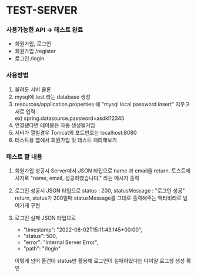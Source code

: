 # TEST-SERVER

### 사용가능한 API -> 테스트 완료
- 회원가입, 로그인
- 회원가입 /register
- 로그인 /login

### 사용방법
1. 올려둔 서버 클론
2. mysql에 test 라는 database 생성
3. resources/application.properties 에 "mysql local password insert" 지우고 새로 입력  
ex) spring.datasource.password=asdkl12345
4. 연결됐다면 테이블은 자동 생성될거임
5. 서버가 열릴경우 Tomcat의 포트번호는 localhost:8080
6. 테스트용 앱에서 회원가입 및 테스트 처리해보기

### 테스트 할 내용
1. 회원가입 성공시 Server에서 JSON 타입으로 name 과 email을 return, 토스트메시지로 "name, email, 성공하였습니다." 라는 메시지 출력
2. 로그인 성공시 JSON 타입으로 status : 200, statusMessage : "로그인 성공" return, status가 200일때 statusMessage를 그대로 출력해주는 액티비티로 넘어가게 구현
3. 로그인 실패 JSON 타입으로 
   - "timestamp": "2022-08-02T15:11:43.145+00:00",
   - "status": 500,
   - "error": "Internal Server Error",
   - "path": "/login"

    이렇게 넘어 올건데 status만 활용해 로그인이 실패하였다는 다이알 로그창 생성 확인